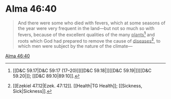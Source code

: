 # Alma 46:40

> And there were some who died with fevers, which at some seasons of the year were very frequent in the land—but not so much so with fevers, because of the excellent qualities of the many <u>plants</u>[^a] and roots which God had prepared to remove the cause of <u>diseases</u>[^b], to which men were subject by the nature of the climate—

[Alma 46:40](https://www.churchofjesuschrist.org/study/scriptures/bofm/alma/46?lang=eng&id=p40#p40)


[^a]: [[D&C 59.17|D&C 59:17 (17–20)]][[D&C 59.18|]][[D&C 59.19|]][[D&C 59.20|]]; [[D&C 89.10|89:10]].  
[^b]: [[Ezekiel 47.12|Ezek. 47:12]]. [[Health|TG Health]]; [[Sickness, Sick|Sickness]].  
